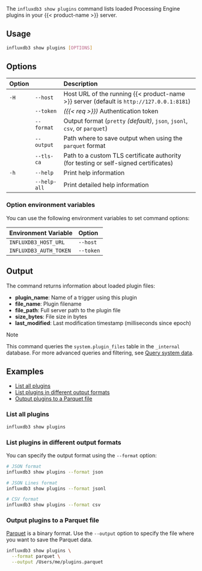 The `influxdb3 show plugins` command lists loaded Processing Engine plugins in your
{{< product-name >}} server.

## Usage

<!--pytest.mark.skip-->

```bash
influxdb3 show plugins [OPTIONS]
```

## Options

| Option |                  | Description                                                                              |
| :----- | :--------------- | :--------------------------------------------------------------------------------------- |
| `-H`   | `--host`         | Host URL of the running {{< product-name >}} server (default is `http://127.0.0.1:8181`) |
|        | `--token`        | _({{< req >}})_ Authentication token                                                     |
|        | `--format`       | Output format (`pretty` _(default)_, `json`, `jsonl`, `csv`, or `parquet`)               |
|        | `--output`       | Path where to save output when using the `parquet` format                                |
|        | `--tls-ca`       | Path to a custom TLS certificate authority (for testing or self-signed certificates)     |
| `-h`   | `--help`         | Print help information                                                                   |
|        | `--help-all`     | Print detailed help information                                                          |

### Option environment variables

You can use the following environment variables to set command options:

| Environment Variable   | Option    |
| :-------------------- | :-------- |
| `INFLUXDB3_HOST_URL`  | `--host`  |
| `INFLUXDB3_AUTH_TOKEN`| `--token` |

## Output

The command returns information about loaded plugin files:

- **plugin_name**: Name of a trigger using this plugin
- **file_name**: Plugin filename
- **file_path**: Full server path to the plugin file
- **size_bytes**: File size in bytes
- **last_modified**: Last modification timestamp (milliseconds since epoch)

> [!Note]
> This command queries the `system.plugin_files` table in the `_internal` database.
> For more advanced queries and filtering, see [Query system data](/influxdb3/version/admin/query-system-data/).

## Examples

- [List all plugins](#list-all-plugins)
- [List plugins in different output formats](#list-plugins-in-different-output-formats)
- [Output plugins to a Parquet file](#output-plugins-to-a-parquet-file)

### List all plugins

<!--pytest.mark.skip-->

```bash
influxdb3 show plugins
```

### List plugins in different output formats

You can specify the output format using the `--format` option:

<!--pytest.mark.skip-->

```bash
# JSON format
influxdb3 show plugins --format json

# JSON Lines format
influxdb3 show plugins --format jsonl

# CSV format
influxdb3 show plugins --format csv
```

### Output plugins to a Parquet file

[Parquet](https://parquet.apache.org/) is a binary format.
Use the `--output` option to specify the file where you want to save the Parquet data.

<!--pytest.mark.skip-->
```bash
influxdb3 show plugins \
  --format parquet \
  --output /Users/me/plugins.parquet
```
